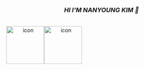 <div align="center">

<br>
<h3><i>HI I'M NANYOUNG KIM 👋</i></h3>
<br>

<div style="display: flex; align-items: flex-start;"><img src="https://techstack-generator.vercel.app/js-icon.svg" alt="icon" width="100" height="100" /><img src="https://techstack-generator.vercel.app/ts-icon.svg" alt="icon" width="100" height="100" /></div>

